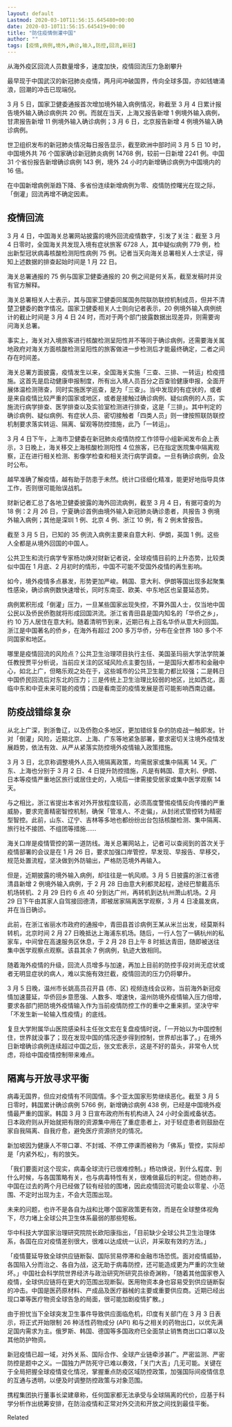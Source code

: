 ```yaml
---
layout: default
Lastmod: 2020-03-10T11:56:15.645480+00:00
date: 2020-03-10T11:56:15.645419+00:00
title: "防住疫情倒灌中国"
author: ""
tags: [疫情,病例,境外,确诊,输入,防控,回流,新冠]
---
```


从海外疫区回流人员数量增多，速度加快，疫情回流压力急剧攀升

最早现于中国武汉的新冠肺炎疫情，两月间冲破国界，传向全球多国，亦如钱塘涌浪，回潮的冲击已现端倪。

3 月 5 日，国家卫健委通报首次增加境外输入病例情况，称截至 3 月 4 日累计报告境外输入确诊病例共 20 例。而就在当天，上海又报告新增 1 例境外输入病例，甘肃报告新增 11 例境外输入确诊病例；3 月 6 日，北京报告新增 4 例境外输入确诊病例。

世卫组织发布的新冠肺炎情况每日报告显示，截至欧洲中部时间 3 月 5 日 10 时，中国境外共 76 个国家确诊新冠肺炎病例 14768 例，较前一日新增 2241 例。中国 31 个省份报告新增确诊病例 143 例，境外 24 小时内新增确诊病例为中国境内的 16 倍。

在中国新增病例渐趋下降、多省份连续新增病例为零、疫情防控曙光在现之际，「倒灌」回流再增不确定因素。

疫情回流
----

3 月 4 日，中国海关总署网站披露的境外回流疫情数字，引发了关注：截至 3 月 4 日零时，全国海关共发现入境有症状旅客 6728 人，其中疑似病例 779 例，检出新型冠状病毒核酸检测阳性病例 75 例。记者当天向海关总署相关人士求证，得知上述数据的排查起始时间是 1 月 22 日。

海关总署通报的 75 例与国家卫健委通报的 20 例之间是何关系，截至发稿时并没有官方解释。

海关总署相关人士表示，其与国家卫健委同属国务院联防联控机制成员，但并不清楚卫健委的数字情况。国家卫健委相关人士则向记者表示，20 例境外输入病例统计的截止时间是 3 月 4 日 24 时，而对于两个部门披露数据出现差异，则需要询问海关总署。

事实上，海关对入境旅客进行核酸检测呈阳性并不等同于确诊病例，还需要海关属地政府对海关方面核酸检测呈阳性的旅客做进一步检测后才能最终确定，二者之间存在时间差。

海关总署方面披露，疫情发生以来，全国海关实施「三查、三排、一转运」检疫措施。这首先是启动健康申报制度，所有出入境人员百分之百查验健康申报，全面开展体温检测筛查，同时实施医学巡查，是为「三查」。当中发现的有症状的，或者是来自疫情比较严重的国家或地区，或者是接触过确诊病例、疑似病例的人员，实施流行病学排查、医学排查以及实验室检测进行排查，这是「三排」。其中判定的确诊病例、疑似病例、有症状人员、密切接触者「四类人员」则一律按照联防联控机制要求落实转运、隔离、留观等防控措施，此乃「一转运」。

3 月 4 日下午，上海市卫健委在新冠肺炎疫情防控工作领导小组新闻发布会上表示，3 日晚上，海关移交上海核酸检测阳性 4 位旅客，已在指定医院集中隔离观察，正在进行相关检测、影像学检查和相关流行病学调查。一旦有确诊病例，会及时公布。

越早准确了解疫情，越有助于防患于未然。统计口径细化精准，能更好地指导具体工作，否则很可能贻误战机。

财新记者汇总了各地卫健委披露的海外回流病例，截至 3 月 4 日，有据可查的为 18 例：2 月 26 日，宁夏确诊首例由境外输入新冠肺炎确诊患者，共报告 3 例境外输入病例；其他是深圳 1 例、北京 4 例、浙江 10 例，有 2 例未曾报告。

截至 3 月 5 日，已知的 35 例流入病例主要来自意大利、伊朗，英国 1 例。这些人全都是从境外回国的中国人。

公共卫生和流行病学专家杨功焕对财新记者说，全球疫情目前的上升态势，比较类似中国在 1 月底、2 月初时的情形，中国不可能不受国外疫情的再生影响。

如今，境外疫情多点暴发，形势更加严峻。韩国、意大利、伊朗等国出现多起聚集性感染，确诊病例数快速增长，同时东南亚、欧美、中东地区也呈蔓延态势。

病例累积形成「倒灌」压力，一旦某些国家出现失控，不算外国人士，仅当地中国公民以及侨民侨胞就将形成回国洪流。浙江省青田县是国内知名的「华侨之乡」，约 10 万人居住在意大利。随着清明节到来，近期已有上百名华侨从意大利回国。浙江是中国著名的侨乡，在海外有超过 200 多万华侨，分布在全世界 180 多个不同国家和地区。

哪里是疫情回流的风险点？公共卫生治理项目执行主任、美国圣玛丽大学法学院兼任教授贾平分析说，当前应关注的区域风险点主要包括，一是国际大都市和金融中心，如北上广，但略乐观之处在于，这些城市的公共卫生能力都比较强；二是韩日中国侨民回流后对东北的压力；三是传统上卫生治理比较弱的地区，比如西北，面临中东和中亚未来可能的疫情；四是看南亚的疫情发展是否可能影响西南边疆。

防疫战错综复杂
-------

从北上广深，到浙鲁辽，以及侨胞众多地区，更加错综复杂的防疫战一触即发。针对「倒灌」风险，近期北京、上海、广东等地紧急部署，要求密切关注境外疫情发展趋势，依法有效、从严从紧落实防控境外疫情输入政策措施。

3 月 3 日，北京称调整境外人员入境隔离政策，均需居家或集中隔离 14 天。广东、上海也分别于 3 月 2 日、4 日提升防控措施，凡是有韩国、意大利、伊朗、日本等疫情严重地区旅行或居住史的，入境后一律需接受居家或集中医学观察 14 天。

与之相比，浙江省提出本省对外开放程度较高，必须高度警惕疫情反向传播的严重威胁，要求完善精密智控机制，确保「管准人、不走偏」，从封闭式管控转为精密型智控。此前，山东、辽宁、吉林等多地也都纷纷出台包括核酸检测、集中隔离、旅行社不接团、不组团等措施……

海关口岸是疫情管控的第一道防线。海关总署网站上，记者可以查阅到的首次关于疫情部署的会议是在 1 月 26 日，要求加强口岸管控，早发现、早报告、早移交，规范处置流程，坚决做到外防输出，严格防范境外再输入。

但是，近期披露的境外输入病例，却往往是一帆风顺。3 月 5 日披露的浙江省德清县新增 2 例境外输入病例，于 2 月 28 日由意大利都灵起程，途经巴黎戴高乐机场转机、2 月 29 日约 6 点 40 分到达广州，再转机到达杭州萧山机场。2 月 29 日下午由其家人自驾接回德清，即被居家隔离医学观察，3 月 4 日凌晨发病，并在当日确诊。

此前，在浙江省丽水市政府的通报中，青田县首诊病例王某从米兰出发，经莫斯科转机，北京时间 2 月 27 日晚抵达上海浦东机场。随后，一行人包了一辆杭州的私家车，中间曾在高速服务区休息，于 2 月 28 日上午 8 时抵达青田，随即被送往集中医学观察点观察。该县其余 7 例病例，轨迹大致相同。

随着海外疫情的升级，回流人员增多与加速，再加上目前的防控手段对尚无症状或者无明显症状的病人，难以实施有效拦截，疫情回流的压力仍将攀升。

3 月 5 日晚，温州市长姚高员召开县 (市、区) 视频连线会议称，当前海外新冠疫情加速蔓延，华侨回乡意愿强、人数多、增速快，温州防境外疫情输入压力倍增，要求各部门把防境外疫情输入作为当前疫情防控工作的重中之重来抓，坚决守牢「不发生新一轮输入性疫情」的底线。

复旦大学附属华山医院感染科主任张文宏在复盘疫情时说，「一开始以为中国控制住，世界就没事了；现在发现中国的情况逐步得到控制，世界却出事了。」在境外日新增确诊病例连续超过中国之后，张文宏表示，这是不好的苗头，非常令人忧虑，将给中国疫情控制带来难点。

隔离与开放寻求平衡
---------

病毒无国界，但应对疫情有不同国情。多个亚太国家形势继续恶化。截至 3 月 5 日零时，韩国累计确诊病例 5766 例，新增确诊病例 438 例，已经是中国境外疫情最严重的国家。韩国 3 月 3 日宣布政府所有机构进入 24 小时全面戒备状态。日本政府则从开始就把有限的资源集中用在了重症患者上，对于轻症患者则鼓励在家自我隔离、自我疗愈，避免医疗资源挤兑的情况。

新加坡因为健康人不带口罩、不封城、不停工停课而被称为「佛系」管控，实际却是「内紧外松」，有的放矢。

「我们要面对这个现实，病毒全球流行已很难控制。」杨功焕说，到什么程度、到什么时候，与各国策略有关，也与病毒特性有关，很难做最后的判定。但她亦称，中国在过去的两个月已经做了较有经验的围堵，因此疫情回流可能会以零星、小范围、不定时出现为主，不会大范围出现。

未来的问题，也许不是各自为战和比哪个国家政策更有效，而是在全球整体视角下，尽力堵上全球公共卫生体系最弱的那些短板。

华中科技大学国家治理研究院院长欧阳康指出，「目前缺少全球公共卫生治理体系，各国在应对疫情差别很大，很难以达成统一认识，并采取有效的方法。」

「疫情蔓延导致全球供应链断裂、国际贸易停滞和金融市场恐慌。面对疫情威胁，各国陷入分而治之、各自为战，这无助于病毒防控，还可能造成更为严重的次生破坏。」中国社会科学院世界经济与政治研究所研究员徐奇渊称，「随着其他国家卷入疫情，全球供应链将在更大的范围出现断裂。医用物资本身也容易受到供应链断裂的冲击。中国是医药原材料、产成品及医疗器械的主要或重要供应商。近期已经出现口罩等医疗物资全球告急的局面，很可能加剧疫情扩散。」

由于担忧当下全球突发卫生事件导致供应面临危机，印度有关部门在 3 月 3 日表示，将正式开始限制 26 种活性药物成分 (API) 和与之相关的药物出口，以优先满足国内需求为主。俄罗斯、韩国、德国等多国政府已全面禁止销售商出口口罩以及其他防护物资。

新冠疫情已超一域，对外关系、国际合作、全球产业链牵涉甚广。严密监测、严密防控是题中之义。一国独力严防死守已难以奏效，「关门大吉」几无可能。关键在于全局把握全球疫情变化情况，掌握重点防疫区域防控政策，加强国际间疫情信息的互通与透明，以便及时调整防控政策与对象范围。

携程集团执行董事长梁建章称，任何国家都无法承受与全球隔离的代价，应基于科学分析作出统筹安排，在防治疫情和正常对外交流和开放之间找到最佳平衡。

Related

